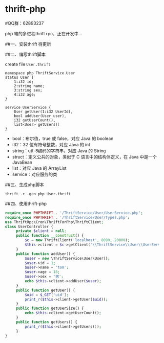 thrift-php
==========
#QQ群：62893237

php 端的多进程thrift rpc，正在开发中... 

##一、安装thrift
待更新

##二、编写thrift脚本

create file `User.thrift`
```thrift
namespace php ThriftService.User
status User {
	1:i32 id;
	2:string name;
	3:string sex;
	4:i32 age;
}
	
service UserService {
	User getUser(1:i32 UserId),
	bool addUser(User user),
	i32 getUserCount(),
	list<User> getUsers()
}
```

> 
   * bool：布尔值，true 或 false，对应 Java 的 boolean
   * i32：32 位有符号整数，对应 Java 的 int
   * string：utf-8编码的字符串，对应 Java 的 String
   * struct：定义公共的对象，类似于 C 语言中的结构体定义，在 Java 中是一个 JavaBean
   * list：对应 Java 的 ArrayList
   * service：对应服务的类


##三、生成php脚本

```shell
thrift -r -gen php User.thrift
```

##四、使用thrift-php

```php
require_once PHPTHRIFT . '/ThriftService/User/UserService.php';
require_once PHPTHRIFT . '/ThriftService/User/Types.php';
use ThriftRpc\Cron\ThriftForPhp\ThriftClient;
class UserController {
     private $client = null;
     public function __construct() {
         $c = new ThriftClient('localhost', 8090, 20000);
         $this->client = $c->getClient('\\ThriftService\\User\\UserServiceClient', 'nonblock', 'compact');
     }
     public function addUser() {
         $user = new \ThriftService\User\User();
         $user->id = 1;
         $user->name = 'tom';
         $user->age = 18;
         $user->sex = '男';
         echo $this->client->addUser($user);
     }
     public function getUser() {
         $uid = $_GET['uid'];
         print_r($this->client->getUser($uid));
     }
     public function getUserSize() {
         echo $this->client->getUserCount();
     }
     public function getUsers() {
         print_r($this->client->getUsers());
     }
}
```